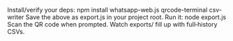 Install/verify your deps:
npm install whatsapp-web.js qrcode-terminal csv-writer
Save the above as export.js in your project root.
Run it:
node export.js
Scan the QR code when prompted.
Watch exports/ fill up with full‑history CSVs.